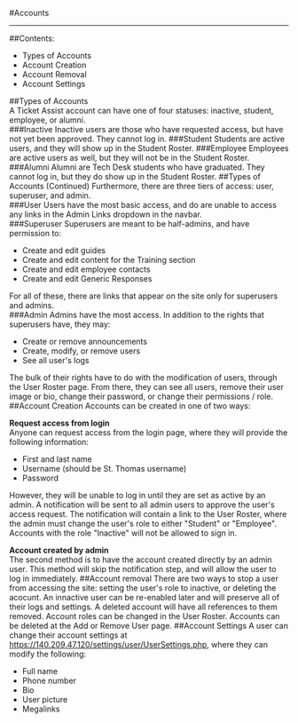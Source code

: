 #Accounts

---
##Contents:
- Types of Accounts
- Account Creation
- Account Removal
- Account Settings

##Types of Accounts  
A Ticket Assist account can have one of four statuses: inactive, student, employee, or alumni.  
###Inactive
Inactive users are those who have requested access, but have not yet been approved. They cannot log in.
###Student
Students are active users, and they will show up in the Student Roster.
###Employee
Employees are active users as well, but they will not be in the Student Roster.
###Alumni
Alumni are Tech Desk students who have graduated. They cannot log in, but they do show up in the Student Roster. 
##Types of Accounts (Continued)
Furthermore, there are three tiers of access: user, superuser, and admin.  
###User
Users have the most basic access, and do are unable to access any links in the Admin Links dropdown in the navbar.  
###Superuser
Superusers are meant to be half-admins, and have permission to:  
- Create and edit guides  
- Create and edit content for the Training section  
- Create and edit employee contacts
- Create and edit Generic Responses

For all of these, there are links that appear on the site only for superusers and admins.  
###Admin
Admins have the most access. In addition to the rights that superusers have, they may:
- Create or remove announcements
- Create, modify, or remove users
- See all user's logs

The bulk of their rights have to do with the modification of users, through the User Roster page.
From there, they can see all users, remove their user image or bio, change their password, or change their permissions / role.
##Account Creation
Accounts can be created in one of two ways:  
    
**Request access from login**  
Anyone can request access from the login page, where they will provide the following information:
- First and last name
- Username (should be St. Thomas username)
- Password

However, they will be unable to log in until they are set as active by an admin. A notification 
will be sent to all admin users to approve the user's access request. The notification will contain 
a link to the User Roster, where the admin must change the user's role to either "Student" or 
"Employee". Accounts with the role "Inactive" will not be allowed to sign in.   

**Account created by admin**    
The second method is to have the account created directly by an admin user. This method will skip the notification 
step, and will allow the user to log in immediately. 
##Account removal
There are two ways to stop a user from accessing the site: setting the user's role to inactive, or deleting the acocunt. 
An innactive user can be re-enabled later and will preserve all of their logs and settings. A deleted account will have
 all references to them removed. Account roles can be changed in the User Roster. Accounts can be deleted at the Add or Remove User page.
##Account Settings
A user can change their account settings at https://140.209.47.120/settings/user/UserSettings.php, where they can modify the following:
- Full name
- Phone number
- Bio
- User picture
- Megalinks
 